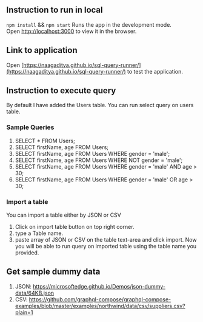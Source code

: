 ## Instruction to run in local
`npm install` && `npm start`
Runs the app in the development mode.\
Open [http://localhost:3000](http://localhost:3000) to view it in the browser.

## Link to application
Open [https://naagaditya.github.io/sql-query-runner/](https://naagaditya.github.io/sql-query-runner/) to test the application.

## Instruction to execute query
By default I have added the Users table. You can run select query on users table.
### Sample Queries
1. SELECT * FROM Users;
2. SELECT firstName, age FROM Users;
3. SELECT firstName, age FROM Users WHERE gender = 'male';
4. SELECT firstName, age FROM Users WHERE NOT gender = 'male';
5. SELECT firstName, age FROM Users WHERE gender = 'male' AND age > 30;
6. SELECT firstName, age FROM Users WHERE gender = 'male' OR age > 30;

### Import a table
You can import a table either by JSON or CSV
1. Click on import table button on top right corner.
2. type a Table name.
3. paste array of JSON or CSV on the table text-area and click import.
Now you will be able to run query on imported table using the table name you provided.

## Get sample dummy data
1. JSON: https://microsoftedge.github.io/Demos/json-dummy-data/64KB.json
2. CSV: https://github.com/graphql-compose/graphql-compose-examples/blob/master/examples/northwind/data/csv/suppliers.csv?plain=1
